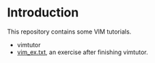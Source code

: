 # Introduction

This repository contains some VIM tutorials.

 - vimtutor
 - [vim_ex.txt][1], an exercise after finishing vimtutor.

[1]: https://github.com/csukuangfj/vim-exercises

